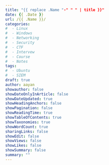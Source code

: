 ```yaml
---
title: "{{ replace .Name "-" " " | title }}"
date: {{ .Date }}
url: /{{ .Name }}/
categories:
#  - Linux
#  - Windows
#  - Networking
#  - Security
#  - CTF
#  - Intervew
#  - Course
#  - Notes
tags:
#  - Ubuntu
#  - SIEM
draft: true
author: aayan
showauthor: false
showDateOnlyInArticle: false
showDateUpdated: true
showHeadingAnchors: false
showPagination: false
showReadingTime: true
showTableOfContents: true
showTaxonomies: true 
showWordCount: true
sharingLinks: false
showEdit: false
showViews: false
showLikes: false
showSummary: false
summary: ""
---
```

<!--more-->

## 

